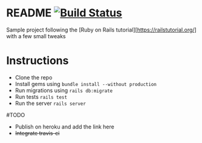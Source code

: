 # README [![Build Status](https://travis-ci.org/akash93/rails-tutorial-sample.svg?branch=develop)](https://travis-ci.org/akash93/rails-tutorial-sample)

Sample project following the [Ruby on Rails tutorial][https://railstutorial.org/]
with a few small tweaks


# Instructions
  * Clone the repo
  * Install gems using `bundle install --without production`
  * Run migrations using `rails db:migrate`
  * Run tests `rails test`
  * Run the server `rails server`

#TODO
  * Publish on heroku and add the link here
  * ~~Integrate travis-ci~~

